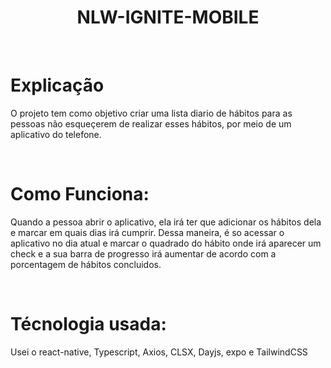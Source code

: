 <p align="center">
<h1 align="center"> NLW-IGNITE-MOBILE </h1>
</p>

</br>

# Explicação

O projeto tem como objetivo criar uma lista diario de hábitos para as pessoas não esqueçerem de realizar esses hábitos, por meio de um aplicativo do telefone.

</br>

# Como Funciona:

Quando a pessoa abrir o aplicativo, ela irá ter que adicionar os hábitos dela e marcar em quais dias irá cumprir. Dessa maneira, é so acessar o aplicativo no dia atual e marcar o quadrado do hábito onde irá aparecer um check e a sua barra de progresso irá aumentar de acordo com a porcentagem de hábitos concluidos.

</br>

# Técnologia usada:

Usei o react-native, Typescript, Axios, CLSX, Dayjs, expo e TailwindCSS
